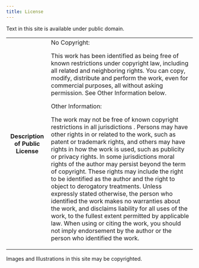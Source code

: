 ```yaml
---
title: License
---
```

<p>Text in this site is available under public domain.</p>
<table>
  <th>Description of Public License</th>
  <td>
    No Copyright:

  This work has been identified as being free of known restrictions under copyright law, including all related and neighboring rights.
    You can copy, modify, distribute and perform the work, even for commercial purposes, all without asking permission. See Other Information below.

Other Information:

  The work may not be free of known copyright restrictions in all jurisdictions .
    Persons may have other rights in or related to the work, such as patent or trademark rights, and others may have rights in how the work is used, such as publicity or privacy rights.
    In some jurisdictions moral rights of the author may persist beyond the term of copyright. These rights may include the right to be identified as the author and the right to object to derogatory treatments.
    Unless expressly stated otherwise, the person who identified the work makes no warranties about the work, and disclaims liability for all uses of the work, to the fullest extent permitted by applicable law.
    When using or citing the work, you should not imply endorsement by the author or the person who identified the work.

  </td>
</table>

<p>Images and Illustrations in this site may be copyrighted.</p>
